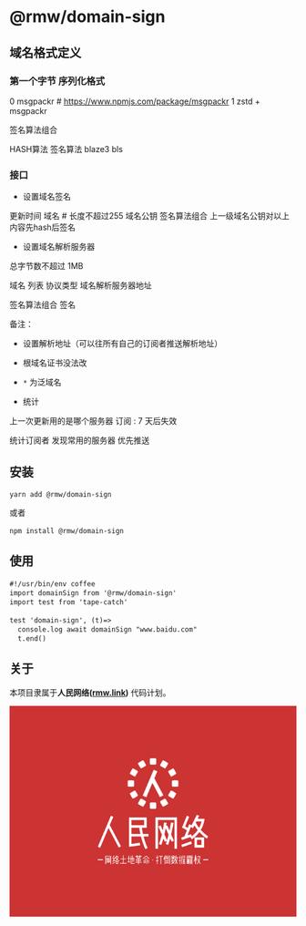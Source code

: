 <!-- 本文件由 ./readme.make.md 自动生成，请不要直接修改此文件 -->

# @rmw/domain-sign

## 域名格式定义

### 第一个字节 序列化格式

0 msgpackr # https://www.npmjs.com/package/msgpackr
1 zstd + msgpackr 

签名算法组合

HASH算法 签名算法
blaze3   bls

### 接口

* 设置域名签名

更新时间
域名 # 长度不超过255
域名公钥
签名算法组合
上一级域名公钥对以上内容先hash后签名

* 设置域名解析服务器

总字节数不超过 1MB 

域名
列表
  协议类型
    域名解析服务器地址

签名算法组合
签名

备注：

* 设置解析地址（可以往所有自己的订阅者推送解析地址）
* 根域名证书没法改
* `*` 为泛域名

* 统计

上一次更新用的是哪个服务器
订阅 : 7 天后失效

统计订阅者
发现常用的服务器
优先推送

##  安装

```
yarn add @rmw/domain-sign
```

或者

```
npm install @rmw/domain-sign
```

## 使用

```
#!/usr/bin/env coffee
import domainSign from '@rmw/domain-sign'
import test from 'tape-catch'

test 'domain-sign', (t)=>
  console.log await domainSign "www.baidu.com"
  t.end()

```

## 关于

本项目隶属于**人民网络([rmw.link](//rmw.link))** 代码计划。

![人民网络](https://raw.githubusercontent.com/rmw-link/logo/master/rmw.red.bg.svg)
